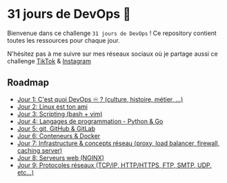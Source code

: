 # 31 jours de DevOps 🚀

Bienvenue dans ce challenge `31 jours de DevOps` ! Ce repository contient toutes les ressources pour chaque jour.

N'hésitez pas à me suivre sur mes réseaux sociaux où je partage aussi ce challenge [TikTok](https://www.tiktok.com/@hugo.log_) & [Instagram](https://www.instagram.com/hugo.log_/)

## Roadmap

- [Jour 1: C'est quoi DevOps ♾️ ? (culture, histoire, métier, ...)](./jour-1.md)
- [Jour 2: Linux est ton ami](./jour-2.md)
- [Jour 3: Scripting (bash + vim)](./jour-3.md)
- [Jour 4: Langages de programmation - Python & Go](./jour-4.md)
- [Jour 5: git, GitHub & GitLab](./jour-5.md)
- [Jour 6: Conteneurs & Docker](./jour-6.md)
- [Jour 7: Infrastructure & concepts réseau (proxy, load balancer, firewall, caching server)](./jour-7.md)
- [Jour 8: Serveurs web (NGINX)](./jour-8.md)
- [Jour 9: Protocoles réseaux (TCP/IP, HTTP/HTTPS, FTP, SMTP, UDP, etc...)](./jour-9.md)